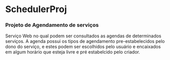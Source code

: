# SchedulerProj

### Projeto de Agendamento de serviços

Serviço Web no qual podem ser consultados as agendas de determinados serviços. A agenda possui os tipos de agendamento pre-estabelecidos pelo dono do serviço, e estes podem ser escolhidos pelo usuário e encaixados em algum horário que esteja livre e pré estabelcido pelo criador.
